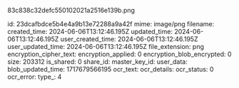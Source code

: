 83c838c32defc550102021a2516e139b.png

id: 23dcafbdce5b4e4a9b13e72288a9a42f
mime: image/png
filename: 
created_time: 2024-06-06T13:12:46.195Z
updated_time: 2024-06-06T13:12:46.195Z
user_created_time: 2024-06-06T13:12:46.195Z
user_updated_time: 2024-06-06T13:12:46.195Z
file_extension: png
encryption_cipher_text: 
encryption_applied: 0
encryption_blob_encrypted: 0
size: 203312
is_shared: 0
share_id: 
master_key_id: 
user_data: 
blob_updated_time: 1717679566195
ocr_text: 
ocr_details: 
ocr_status: 0
ocr_error: 
type_: 4